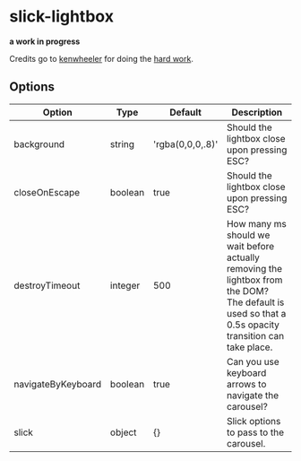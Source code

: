# slick-lightbox

**a work in progress**

Credits go to [kenwheeler](https://github.com/kenwheeler) for doing the [hard work](https://github.com/kenwheeler/slick).

## Options

Option              | Type    | Default          | Description
------              | ----    | -------          | -----------
background          | string  | 'rgba(0,0,0,.8)' | Should the lightbox close upon pressing ESC?
closeOnEscape       | boolean | true             | Should the lightbox close upon pressing ESC?
destroyTimeout      | integer | 500              | How many ms should we wait before actually removing the lightbox from the DOM? The default is used so that a 0.5s opacity transition can take place.
navigateByKeyboard  | boolean | true             | Can you use keyboard arrows to navigate the carousel?
slick               | object  | {}               | Slick options to pass to the carousel.
